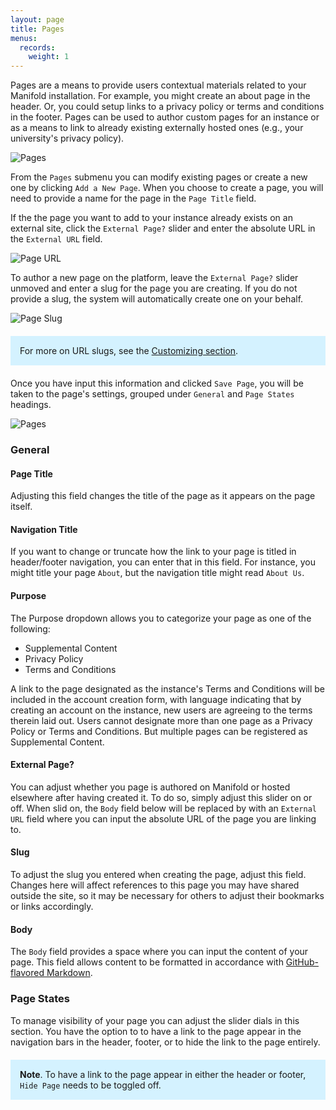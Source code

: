 ```yaml
---
layout: page
title: Pages
menus:
  records:
    weight: 1
---
```


Pages are a means to provide users contextual materials related to your Manifold installation. For example, you might create an about page in the header. Or, you could setup links to a privacy policy or terms and conditions in the footer. Pages can be used to author custom pages for an instance or as a means to link to already existing externally hosted ones (e.g., your university's privacy policy).

![Pages](/docs/assets/customizing/pages1.png)

From the `Pages` submenu you can modify existing pages or create a new one by clicking `Add a New Page`. When you choose to create a page, you will need to provide a name for the page in the `Page Title` field.

If the the page you want to add to your instance already exists on an external site, click the `External Page?` slider and enter the absolute URL in the `External URL` field.

![Page URL](/docs/assets/customizing/page-url.png)

To author a new page on the platform, leave the `External Page?` slider unmoved and enter a slug for the page you are creating. If you do not provide a slug, the system will automatically create one on your behalf.

![Page Slug](/docs/assets/customizing/page-slug.png)

<div style="background: #d4f2ff; margin: 20px 0; padding: 15px;">
For more on URL slugs, see the <a href="/docs/projects/customizing/general.html">Customizing section</a>.
</div>

Once you have input this information and clicked `Save Page`, you will be taken to the page's settings, grouped under `General` and `Page States` headings.

![Pages](/docs/assets/customizing/page_general.png)

### General

#### Page Title

Adjusting this field changes the title of the page as it appears on the page itself.

#### Navigation Title

If you want to change or truncate how the link to your page is titled in header/footer navigation, you can enter that in this field. For instance, you might title your page `About`, but the navigation title might read `About Us`.

#### Purpose

The Purpose dropdown allows you to categorize your page as one of the following:

- Supplemental Content
- Privacy Policy
- Terms and Conditions

A link to the page designated as the instance's Terms and Conditions will be included in the account creation form, with language indicating that by creating an account on the instance, new users are agreeing to the terms therein laid out. Users cannot designate more than one page as a Privacy Policy or Terms and Conditions. But multiple pages can be registered as Supplemental Content.

#### External Page?

You can adjust whether you page is authored on Manifold or hosted elsewhere after having created it. To do so, simply adjust this slider on or off. When slid on, the `Body` field below will be replaced by with an `External URL` field where you can input the absolute URL of the page you are linking to.

#### Slug

To adjust the slug you entered when creating the page, adjust this field. Changes here will affect references to this page you may have shared outside the site, so it may be necessary for others to adjust their bookmarks or links accordingly.

#### Body

The `Body` field provides a space where you can input the content of your page. This field allows content to be formatted in accordance with [GitHub-flavored Markdown](https://help.github.com/articles/basic-writing-and-formatting-syntax/).

### Page States

To manage visibility of your page you can adjust the slider dials in this section. You have the option to to have a link to the page appear in the navigation bars in the header, footer, or to hide the link to the page entirely.

<div style="background: #d4f2ff; margin: 20px 0; padding: 15px;">
<strong>Note</strong>. To have a link to the page appear in either the header or footer, <code>Hide Page</code> needs to be toggled off.
</div>
